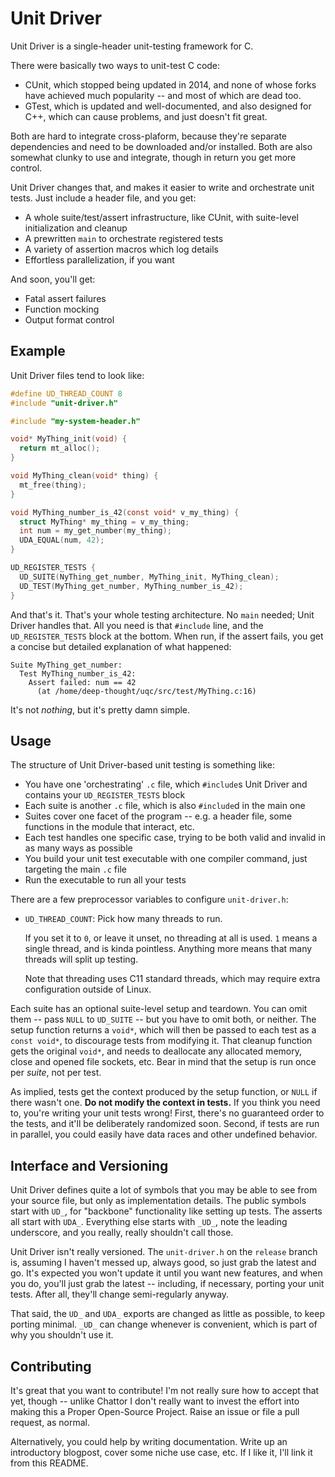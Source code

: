 # Unit Driver

Unit Driver is a single-header unit-testing framework for C.

There were basically two ways to unit-test C code:

- CUnit, which stopped being updated in 2014, and none of whose forks have achieved much popularity -- and most of which are dead too.
- GTest, which is updated and well-documented, and also designed for C++, which can cause problems, and just doesn't fit great.

Both are hard to integrate cross-plaform, because they're separate dependencies and need to be downloaded and/or installed.
Both are also somewhat clunky to use and integrate, though in return you get more control.

Unit Driver changes that, and makes it easier to write and orchestrate unit tests.
Just include a header file, and you get:

- A whole suite/test/assert infrastructure, like CUnit, with suite-level initialization and cleanup
- A prewritten `main` to orchestrate registered tests
- A variety of assertion macros which log details
- Effortless parallelization, if you want

And soon, you'll get:

- Fatal assert failures
- Function mocking
- Output format control

## Example

Unit Driver files tend to look like:

```c
#define UD_THREAD_COUNT 8
#include "unit-driver.h"

#include "my-system-header.h"

void* MyThing_init(void) {
  return mt_alloc();
}

void MyThing_clean(void* thing) {
  mt_free(thing);
}

void MyThing_number_is_42(const void* v_my_thing) {
  struct MyThing* my_thing = v_my_thing;
  int num = my_get_number(my_thing);
  UDA_EQUAL(num, 42);
}

UD_REGISTER_TESTS {
  UD_SUITE(NyThing_get_number, MyThing_init, MyThing_clean);
  UD_TEST(MyThing_get_number, MyThing_number_is_42);
}
```

And that's it.
That's your whole testing architecture.
No `main` needed; Unit Driver handles that.
All you need is that `#include` line, and the `UD_REGISTER_TESTS` block at the bottom.
When run, if the assert fails, you get a concise but detailed explanation of what happened:

```
Suite MyThing_get_number:
  Test MyThing_number_is_42:
    Assert failed: num == 42
      (at /home/deep-thought/uqc/src/test/MyThing.c:16)
```

It's not *nothing*, but it's pretty damn simple.

## Usage

The structure of Unit Driver-based unit testing is something like:

- You have one 'orchestrating' `.c` file, which `#include`s Unit Driver and contains your `UD_REGISTER_TESTS` block
- Each suite is another `.c` file, which is also `#include`d in the main one
- Suites cover one facet of the program -- e.g. a header file, some functions in the module that interact, etc.
- Each test handles one specific case, trying to be both valid and invalid in as many ways as possible
- You build your unit test executable with one compiler command, just targeting the main `.c` file
- Run the executable to run all your tests

There are a few preprocessor variables to configure `unit-driver.h`:

- `UD_THREAD_COUNT`: Pick how many threads to run.
  
  If you set it to `0`, or leave it unset, no threading at all is used.
  `1` means a single thread, and is kinda pointless.
  Anything more means that many threads will split up testing.

  Note that threading uses C11 standard threads, which may require extra configuration outside of Linux.

Each suite has an optional suite-level setup and teardown.
You can omit them -- pass `NULL` to `UD_SUITE` -- but you have to omit both, or neither.
The setup function returns a `void*`, which will then be passed to each test as a `const void*`, to discourage tests from modifying it.
That cleanup function gets the original `void*`, and needs to deallocate any allocated memory, close and opened file sockets, etc.
Bear in mind that the setup is run once per *suite*, not per test.

As implied, tests get the context produced by the setup function, or `NULL` if there wasn't one.
**Do not modify the context in tests.**
If you think you need to, you're writing your unit tests wrong!
First, there's no guaranteed order to the tests, and it'll be deliberately randomized soon.
Second, if tests are run in parallel, you could easily have data races and other undefined behavior.

## Interface and Versioning

Unit Driver defines quite a lot of symbols that you may be able to see from your source file, but only as implementation details.
The public symbols start with `UD_`, for "backbone" functionality like setting up tests.
The asserts all start with `UDA_`.
Everything else starts with `_UD_`, note the leading underscore, and you really, really shouldn't call those.

Unit Driver isn't really versioned.
The `unit-driver.h` on the `release` branch is, assuming I haven't messed up, always good, so just grab the latest and go.
It's expected you won't update it until you want new features, and when you do, you'll just grab the latest -- including, if necessary, porting your unit tests.
After all, they'll change semi-regularly anyway.

That said, the `UD_` and `UDA_` exports are changed as little as possible, to keep porting minimal.
`_UD_` can change whenever is convenient, which is part of why you shouldn't use it.

## Contributing

It's great that you want to contribute!
I'm not really sure how to accept that yet, though -- unlike Chattor I don't really want to invest the effort into making this a Proper Open-Source Project.
Raise an issue or file a pull request, as normal.

Alternatively, you could help by writing documentation.
Write up an introductory blogpost, cover some niche use case, etc.
If I like it, I'll link it from this README.
